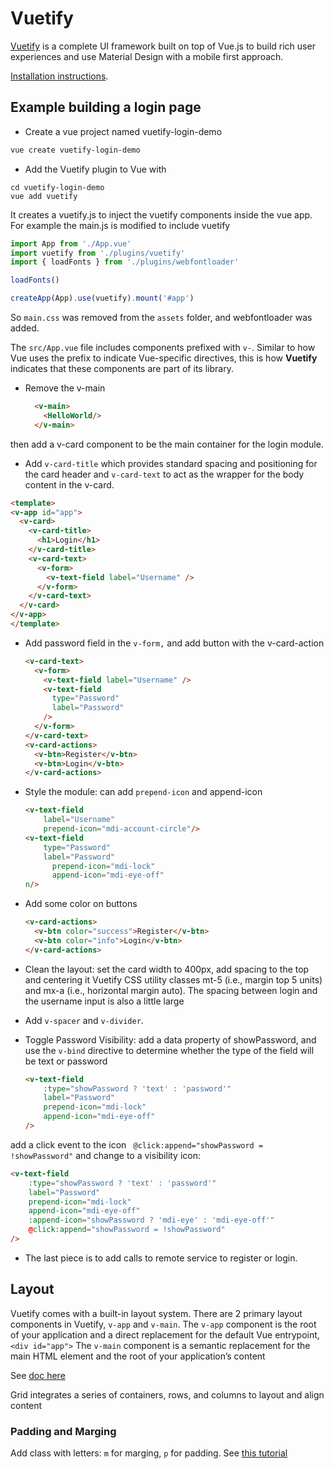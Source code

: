 # Vuetify 

[Vuetify](https://vuetifyjs.com/) is a complete UI framework built on top of Vue.js to build
rich user experiences and use Material Design with a mobile first approach.

[Installation instructions](https://vuetifyjs.com/en/getting-started/installation/).

## Example building a login page

* Create a vue project named vuetify-login-demo

```sh
vue create vuetify-login-demo
```

* Add the Vuetify plugin to Vue with

```shell
cd vuetify-login-demo
vue add vuetify
```

It creates a vuetify.js to inject the vuetify components inside the vue app. For example the main.js is modified to include vuetify

```ts
import App from './App.vue'
import vuetify from './plugins/vuetify'
import { loadFonts } from './plugins/webfontloader'

loadFonts()

createApp(App).use(vuetify).mount('#app')
```

So `main.css` was removed from the `assets` folder, and webfontloader was added.

The `src/App.vue` file includes components prefixed with `v-`. Similar to how Vue uses the prefix to indicate Vue-specific directives, this is how **Vuetify** indicates that these components are part of its library.

* Remove the  v-main

  ```html
    <v-main>
      <HelloWorld/>
    </v-main>
  ```

then add a v-card component to be the main container for the login module.

* Add `v-card-title` which provides standard spacing and positioning for the card header
and `v-card-text` to act as the wrapper for the body content in the v-card.

```html
<template>
<v-app id="app">
  <v-card>
    <v-card-title>
      <h1>Login</h1>
    </v-card-title>
    <v-card-text>
      <v-form>
        <v-text-field label="Username" />
      </v-form>
    </v-card-text>
  </v-card>
</v-app>
</template>
```

* Add password field in the `v-form,` and add button with the v-card-action

  ```html
  <v-card-text>
    <v-form>
      <v-text-field label="Username" />
      <v-text-field 
        type="Password"
        label="Password" 
      />
    </v-form>
  </v-card-text>
  <v-card-actions>
    <v-btn>Register</v-btn>
    <v-btn>Login</v-btn>
  </v-card-actions>
  ```

* Style the module: can add `prepend-icon` and append-icon

  ```html
  <v-text-field 
      label="Username" 
      prepend-icon="mdi-account-circle"/>
  <v-text-field 
      type="Password"
      label="Password" 
        prepend-icon="mdi-lock"
        append-icon="mdi-eye-off"
  n/>
  ```

* Add some color on buttons

  ```html
  <v-card-actions>
    <v-btn color="success">Register</v-btn>
    <v-btn color="info">Login</v-btn>
  </v-card-actions>
  ```

* Clean the layout: set the card width to  400px, add spacing to the top and centering it Vuetify CSS utility 
classes mt-5 (i.e., margin top 5 units) and mx-a (i.e., horizontal margin auto). 
The spacing between login and the username input is also a little large
* Add `v-spacer` and `v-divider`.
* Toggle Password Visibility: add a data property of showPassword, and use the `v-bind` directive to determine 
whether the type of the field will be text or password

  ```html
  <v-text-field 
      :type="showPassword ? 'text' : 'password'" 
      label="Password" 
      prepend-icon="mdi-lock"
      append-icon="mdi-eye-off"
  />
  ```

add a click event to the icon ` @click:append="showPassword = !showPassword"` and 
change to a visibility icon:

  ```html
  <v-text-field 
      :type="showPassword ? 'text' : 'password'" 
      label="Password" 
      prepend-icon="mdi-lock"
      append-icon="mdi-eye-off"
      :append-icon="showPassword ? 'mdi-eye' : 'mdi-eye-off'"
      @click:append="showPassword = !showPassword"
  />
  ```

* The last piece is to add calls to remote service to register or login.

## Layout

Vuetify comes with a built-in layout system.
There are 2 primary layout components in Vuetify, `v-app` and `v-main`. 
The `v-app` component is the root of your application and a direct replacement for the default Vue entrypoint, `<div id="app">`
The `v-main` component is a semantic replacement for the main HTML element and the root of 
your application’s content

See [doc here](https://vuetifyjs.com/en/features/layouts/#usage)

Grid integrates a series of containers, rows, and columns to layout and align content


### Padding and Marging

Add class with letters: `m` for marging, `p` for padding. See [this tutorial](https://scrimba.com/scrim/cD7pnzSw?pl=pP4xZu3)

